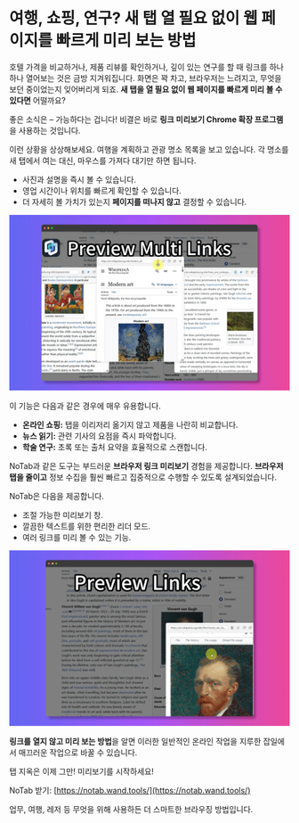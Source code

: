 # 여행, 쇼핑, 연구? 새 탭 열 필요 없이 웹 페이지를 빠르게 미리 보는 방법

호텔 가격을 비교하거나, 제품 리뷰를 확인하거나, 깊이 있는 연구를 할 때 링크를 하나하나 열어보는 것은 금방 지겨워집니다. 화면은 꽉 차고, 브라우저는 느려지고, 무엇을 보던 중이었는지 잊어버리게 되죠. **새 탭을 열 필요 없이 웹 페이지를 빠르게 미리 볼 수 있다면** 어떨까요?

좋은 소식은 – 가능하다는 겁니다! 비결은 바로 **링크 미리보기 Chrome 확장 프로그램**을 사용하는 것입니다.

이런 상황을 상상해보세요. 여행을 계획하고 관광 명소 목록을 보고 있습니다. 각 명소를 새 탭에서 여는 대신, 마우스를 가져다 대기만 하면 됩니다.
*   사진과 설명을 즉시 볼 수 있습니다.
*   영업 시간이나 위치를 빠르게 확인할 수 있습니다.
*   더 자세히 볼 가치가 있는지 **페이지를 떠나지 않고** 결정할 수 있습니다.

![미리보기 여행 링크](../images/notab1.png)

이 기능은 다음과 같은 경우에 매우 유용합니다.
*   **온라인 쇼핑:** 탭을 이리저리 옮기지 않고 제품을 나란히 비교합니다.
*   **뉴스 읽기:** 관련 기사의 요점을 즉시 파악합니다.
*   **학술 연구:** 초록 또는 출처 요약을 효율적으로 스캔합니다.

NoTab과 같은 도구는 부드러운 **브라우저 링크 미리보기** 경험을 제공합니다. **브라우저 탭을 줄이고** 정보 수집을 훨씬 빠르고 집중적으로 수행할 수 있도록 설계되었습니다.

NoTab은 다음을 제공합니다.
*   조절 가능한 미리보기 창.
*   깔끔한 텍스트를 위한 편리한 리더 모드.
*   여러 링크를 미리 볼 수 있는 기능.

![NoTab 미리보기 창 옵션](../images/notab2.png)

**링크를 열지 않고 미리 보는 방법**을 알면 이러한 일반적인 온라인 작업을 지루한 잡일에서 매끄러운 작업으로 바꿀 수 있습니다.

탭 지옥은 이제 그만! 미리보기를 시작하세요!

NoTab 받기: [https://notab.wand.tools/](https://notab.wand.tools/)

업무, 여행, 레저 등 무엇을 위해 사용하든 더 스마트한 브라우징 방법입니다.
